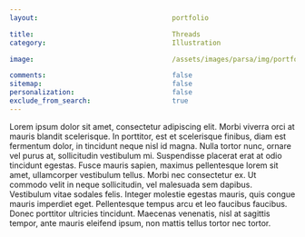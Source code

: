 ```yaml
---
layout:                                 portfolio

title:                                  Threads
category:                               Illustration

image:                                  /assets/images/parsa/img/portfolio/1.jpg

comments:                               false
sitemap:                                false
personalization:                        false
exclude_from_search:                    true
---
```


Lorem ipsum dolor sit amet, consectetur adipiscing elit. Morbi viverra orci at mauris blandit scelerisque. In porttitor, est et scelerisque finibus, diam est fermentum dolor, in tincidunt neque nisl id magna. Nulla tortor nunc, ornare vel purus at, sollicitudin vestibulum mi. Suspendisse placerat erat at odio tincidunt egestas. Fusce mauris sapien, maximus pellentesque lorem sit amet, ullamcorper vestibulum tellus. Morbi nec consectetur ex. Ut commodo velit in neque sollicitudin, vel malesuada sem dapibus. Vestibulum vitae sodales felis. Integer molestie egestas mauris, quis congue mauris imperdiet eget. Pellentesque tempus arcu et leo faucibus faucibus. Donec porttitor ultricies tincidunt. Maecenas venenatis, nisl at sagittis tempor, ante mauris eleifend ipsum, non mattis tellus tortor nec tortor.

